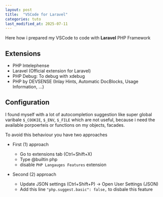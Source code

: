 ```yaml
---
layout: post
title:  "VSCode for Laravel"
categories: tuto
last_modified_at: 2025-07-11
---
```


Here how i prepared my VSCode to code with **Laravel** PHP Framework

## Extensions

* PHP Intelephense
* Laravel (Official extension for Laravel)
* PHP Debug: To debug with xdebug
* PHP by DEVSENSE (Inlay Hints, Automatic DocBlocks, Usage Information, ...)

## Configuration

I found myself with a lot of autocompletion suggestion like super global varibale `$_COOKIE`, `$_ENV`, `$_FILE`
which are not useful, because i need the available porpoerteis or functions on my objects, facades.

To avoid this behaviour you have two approaches

* First (1) approach
  * Go to extensions tab (Ctrl+Shift+X)
  * Type @builtin php
  * disable `PHP Langauges Features` extension

* Second (2) approach
  * Update JSON settings (Ctrl+Shift+P) -> Open User Settings (JSON)
  * Add this line `"php.suggest.basic": false,` to disbale this feature
